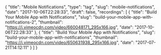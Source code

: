 {
  "title": "Mobile Notifications",
  "type": "tag",
  "slug": "mobile-notifications",
  "date": "2017-10-06T22:28:33",
  "draft": false,
  "recordings": [
    {
      "title": "Build Your Mobile App with Notifications",
      "slug": "build-your-mobile-app-with-notifications-2",
      "thumbnail": "https://i.vimeocdn.com/video/660048171_295x166.jpg",
      "date": "2017-10-06T22:28:33"
    },
    {
      "title": "Build Your Mobile App with Notifications",
      "slug": "build-your-mobile-app-with-notifications",
      "thumbnail": "https://i.vimeocdn.com/video/650631938_295x166.jpg",
      "date": "2017-07-21T14:12:11"
    }
  ]
}